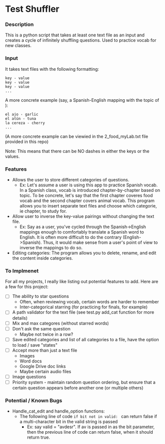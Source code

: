 # Test Shuffler
### Description
This is a python script that takes at least one text file as an input and creates a cycle of infinitely shuffling questions. Used to practice vocab for new classes.

### Input
It takes text files with the following formatting:
```
key - value
key - value
key - value
...
```

A more concrete example (say, a Spanish-English mapping with the topic of ):
```
el ajo - garlic
el atún - tuna
la cereza - cherry
...
```

(A more concrete example can be viewied in the 2_food_myLab.txt file provided in this repo)

Note: This means that there can be NO dashes in either the keys or the values.

### Features
- Allows the user to store different categories of questions. 
    - Ex: Let's assume a user is using this app to practice Spanish vocab. In a Spanish class, vocab is introduced chapter-by-chapter based on topic. To be concrete, let's say that the first chapter coveres food vocab and the second chapter covers animal vocab. This program allows you to insert separate text files and choose which categorie, ie chapter, to study for. 
- Allow user to inverse the key-value pairings without changing the text file. 
    - Ex: Say as a user, you've cycled through the Spanish->English mappings enough to comfortably translate a Spanish word to English. It is often more difficult to do the contrary (English->Spanish). Thus, it would make sense from a user's point of view to inverse the mappings to do so. 
- Editing categories: The program allows you to delete, rename, and edit the content inside categories.

### To Implmenet
For all my projects, I really like listing out potential features to add. Here are a few for this project:
- [ ] The ability to star questions
    - Often, when reviewing vocab, certain words are harder to remember 
    - Inter-categorical starring (for practicing for finals, for example)
- [ ] A path validator for the text file (see test.py add_cat function for more details)
- [ ] Mix and max categores (without starred words)
- [ ] Don't ask the same question
    - Maybe not twice in a row?
- [ ] Save edited categories and list of all categories to a file, have the option to load / save "states"
- [ ] Accept more than just a text file
    - Images
    - Word docs
    - Google Drive doc links
    - Maybe certain audio files
- [ ] Image questions
- [ ] Priority system - maintain random question ordering, but ensure that a certain question appears before another one (or multiple others)

### Potential / Known Bugs
- Handle_cat_edit and handle_option functions:
    - The following line of code ```if bit not in valid: ``` can return false if a multi-character bit in the valid string is passed
        - Ex: say valid = "avdesr". If av is passed in as the bit parameter, then the previous line of code can return false, when it should return true.  

